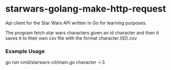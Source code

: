 # starwars-golang-make-http-request
Api client for the Star Wars API written in Go for learning purposes. 


The program fetch star wars characters given an id character and then it saves it to their own csv file with the format character.{ID}.csv

### Example Usage

go run cmd/starwars-cli/main.go character -i 3



